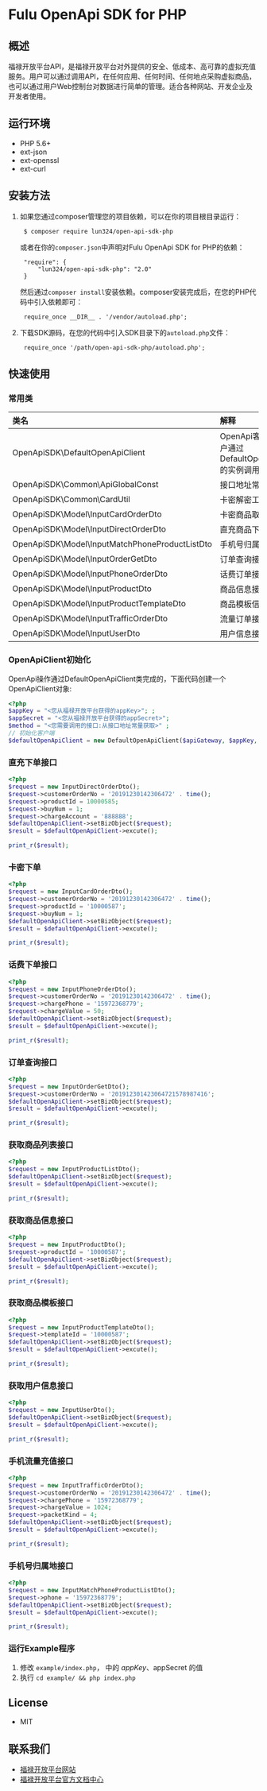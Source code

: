 # Fulu OpenApi SDK for PHP

## 概述

福禄开放平台API，是福禄开放平台对外提供的安全、低成本、高可靠的虚拟充值服务。用户可以通过调用API，在任何应用、任何时间、任何地点采购虚拟商品，也可以通过用户Web控制台对数据进行简单的管理。适合各种网站、开发企业及开发者使用。


## 运行环境
- PHP 5.6+
- ext-json
- ext-openssl
- ext-curl


## 安装方法

1. 如果您通过composer管理您的项目依赖，可以在你的项目根目录运行：

        $ composer require lun324/open-api-sdk-php

   或者在你的`composer.json`中声明对Fulu OpenApi SDK for PHP的依赖：

        "require": {
            "lun324/open-api-sdk-php": "2.0"
        }

   然后通过`composer install`安装依赖。composer安装完成后，在您的PHP代码中引入依赖即可：

        require_once __DIR__ . '/vendor/autoload.php';

2. 下载SDK源码，在您的代码中引入SDK目录下的`autoload.php`文件：

        require_once '/path/open-api-sdk-php/autoload.php';

## 快速使用

### 常用类

| 类名 | 解释 |
|:------------------|:------------------------------------|
|OpenApiSDK\DefaultOpenApiClient | OpenApi客户端类，用户通过DefaultOpenApiClient的实例调用接口 |
|OpenApiSDK\Common\ApiGlobalConst | 接口地址常量|
|OpenApiSDK\Common\CardUtil | 卡密解密工具类|
|OpenApiSDK\Model\InputCardOrderDto | 卡密商品取卡接口|
|OpenApiSDK\Model\InputDirectOrderDto | 直充商品下单接口|
|OpenApiSDK\Model\InputMatchPhoneProductListDto | 手机号归属地查询接口|
|OpenApiSDK\Model\InputOrderGetDto | 订单查询接口|
|OpenApiSDK\Model\InputPhoneOrderDto | 话费订单接口|
|OpenApiSDK\Model\InputProductDto | 商品信息接口|
|OpenApiSDK\Model\InputProductTemplateDto | 商品模板信息接口|
|OpenApiSDK\Model\InputTrafficOrderDto | 流量订单接口|
|OpenApiSDK\Model\InputUserDto | 用户信息接口|
### OpenApiClient初始化

OpenApi操作通过DefaultOpenApiClient类完成的，下面代码创建一个OpenApiClient对象:

```php
<?php
$appKey = "<您从福禄开放平台获得的appKey>"; ;
$appSecret = "<您从福禄开放平台获得的appSecret>";
$method = "<您需要调用的接口:从接口地址常量获取>" ;
// 初始化客户端
$defaultOpenApiClient = new DefaultOpenApiClient($apiGateway, $appKey, $appSecret, $method);

```

### 直充下单接口

```php
<?php
$request = new InputDirectOrderDto();
$request->customerOrderNo = '20191230142306472' . time();
$request->productId = 10000585;
$request->buyNum = 1;
$request->chargeAccount = '888888';
$defaultOpenApiClient->setBizObject($request);
$result = $defaultOpenApiClient->excute();

print_r($result);
```

### 卡密下单

```php
<?php
$request = new InputCardOrderDto();
$request->customerOrderNo = '20191230142306472' . time();
$request->productId = '10000587';
$request->buyNum = 1;
$defaultOpenApiClient->setBizObject($request);
$result = $defaultOpenApiClient->excute();

print_r($result);
```

### 话费下单接口

```php
<?php
$request = new InputPhoneOrderDto();
$request->customerOrderNo = '20191230142306472' . time();
$request->chargePhone = '15972368779';
$request->chargeValue = 50;
$defaultOpenApiClient->setBizObject($request);
$result = $defaultOpenApiClient->excute();

print_r($result);
```

### 订单查询接口

```php
<?php
$request = new InputOrderGetDto();
$request->customerOrderNo = '201912301423064721578987416';
$defaultOpenApiClient->setBizObject($request);
$result = $defaultOpenApiClient->excute();

print_r($result);
```

### 获取商品列表接口

```php
<?php
$request = new InputProductListDto();
$defaultOpenApiClient->setBizObject($request);
$result = $defaultOpenApiClient->excute();

print_r($result);

```
### 获取商品信息接口

```php
<?php
$request = new InputProductDto();
$request->productId = '10000587';
$defaultOpenApiClient->setBizObject($request);
$result = $defaultOpenApiClient->excute();

print_r($result);
```
### 获取商品模板接口

```php
<?php
$request = new InputProductTemplateDto();
$request->templateId = '10000587';
$defaultOpenApiClient->setBizObject($request);
$result = $defaultOpenApiClient->excute();

print_r($result);
```

### 获取用户信息接口

```php
<?php
$request = new InputUserDto();
$defaultOpenApiClient->setBizObject($request);
$result = $defaultOpenApiClient->excute();

print_r($result);
```


### 手机流量充值接口

```php
<?php
$request = new InputTrafficOrderDto();
$request->customerOrderNo = '20191230142306472' . time();
$request->chargePhone = '15972368779';
$request->chargeValue = 1024;
$request->packetKind = 4;
$defaultOpenApiClient->setBizObject($request);
$result = $defaultOpenApiClient->excute();

print_r($result);
```

### 手机号归属地接口

```php
<?php
$request = new InputMatchPhoneProductListDto();
$request->phone = '15972368779';
$defaultOpenApiClient->setBizObject($request);
$result = $defaultOpenApiClient->excute();

print_r($result);
```

### 运行Example程序

1. 修改 `example/index.php`， 中的 $appKey 、$appSecret 的值
2. 执行 `cd example/ && php index.php`

## License

- MIT

## 联系我们

- [福禄开放平台网站](http://open.fulu.com)
- [福禄开放平台官方文档中心](https://open.fulu.com/polymerization.html)

